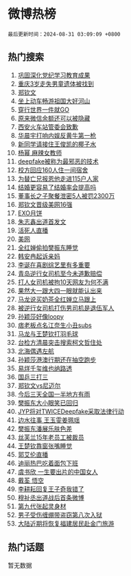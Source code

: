 # 微博热榜

`最后更新时间：2024-08-31 03:09:09 +0800`

## 热门搜索

1. [巩固深化党纪学习教育成果](https://m.weibo.cn/search?containerid=100103type%3D1%26t%3D10%26q%3D%23%E5%B7%A9%E5%9B%BA%E6%B7%B1%E5%8C%96%E5%85%9A%E7%BA%AA%E5%AD%A6%E4%B9%A0%E6%95%99%E8%82%B2%E6%88%90%E6%9E%9C%23&stream_entry_id=51&isnewpage=1&extparam=seat%3D1%26stream_entry_id%3D51%26pos%3D0%26q%3D%2523%25E5%25B7%25A9%25E5%259B%25BA%25E6%25B7%25B1%25E5%258C%2596%25E5%2585%259A%25E7%25BA%25AA%25E5%25AD%25A6%25E4%25B9%25A0%25E6%2595%2599%25E8%2582%25B2%25E6%2588%2590%25E6%259E%259C%2523%26cate%3D10103%26c_type%3D51%26dgr%3D0%26filter_type%3Drealtimehot%26display_time%3D1725044948%26pre_seqid%3D172504494828092280217)
1. [重庆3岁走失男童遗体被找到](https://m.weibo.cn/search?containerid=100103type%3D1%26t%3D10%26q%3D%23%E9%87%8D%E5%BA%863%E5%B2%81%E8%B5%B0%E5%A4%B1%E7%94%B7%E7%AB%A5%E9%81%97%E4%BD%93%E8%A2%AB%E6%89%BE%E5%88%B0%23&stream_entry_id=31&isnewpage=1&extparam=seat%3D1%26pos%3D0%26lcate%3D5001%26cate%3D5001%26q%3D%2523%25E9%2587%258D%25E5%25BA%25863%25E5%25B2%2581%25E8%25B5%25B0%25E5%25A4%25B1%25E7%2594%25B7%25E7%25AB%25A5%25E9%2581%2597%25E4%25BD%2593%25E8%25A2%25AB%25E6%2589%25BE%25E5%2588%25B0%2523%26stream_entry_id%3D31%26filter_type%3Drealtimehot%26c_type%3D31%26flag%3D2%26band_rank%3D1%26dgr%3D0%26realpos%3D1%26display_time%3D1725044948%26pre_seqid%3D172504494828092280217)
1. [郑钦文](https://m.weibo.cn/search?containerid=100103type%3D1%26t%3D10%26q%3D%E9%83%91%E9%92%A6%E6%96%87&stream_entry_id=31&isnewpage=1&extparam=seat%3D1%26pos%3D1%26lcate%3D5001%26cate%3D5001%26q%3D%25E9%2583%2591%25E9%2592%25A6%25E6%2596%2587%26stream_entry_id%3D31%26filter_type%3Drealtimehot%26c_type%3D31%26flag%3D2%26band_rank%3D2%26dgr%3D0%26realpos%3D2%26display_time%3D1725044948%26pre_seqid%3D172504494828092280217)
1. [坐上动车畅游祖国大好河山](https://m.weibo.cn/search?containerid=100103type%3D1%26t%3D10%26q%3D%23%E5%9D%90%E4%B8%8A%E5%8A%A8%E8%BD%A6%E7%95%85%E6%B8%B8%E7%A5%96%E5%9B%BD%E5%A4%A7%E5%A5%BD%E6%B2%B3%E5%B1%B1%23&stream_entry_id=31&isnewpage=1&extparam=seat%3D1%26pos%3D2%26lcate%3D5001%26cate%3D5001%26q%3D%2523%25E5%259D%2590%25E4%25B8%258A%25E5%258A%25A8%25E8%25BD%25A6%25E7%2595%2585%25E6%25B8%25B8%25E7%25A5%2596%25E5%259B%25BD%25E5%25A4%25A7%25E5%25A5%25BD%25E6%25B2%25B3%25E5%25B1%25B1%2523%26stream_entry_id%3D31%26filter_type%3Drealtimehot%26c_type%3D31%26flag%3D0%26band_rank%3D3%26dgr%3D0%26realpos%3D3%26display_time%3D1725044948%26pre_seqid%3D172504494828092280217)
1. [穿行世界一件就GO](https://m.weibo.cn/search?containerid=100103type%3D1%26t%3D10%26q%3D%23%E7%A9%BF%E8%A1%8C%E4%B8%96%E7%95%8C%E4%B8%80%E4%BB%B6%E5%B0%B1GO%23&stream_entry_id=31&isnewpage=1&extparam=seat%3D1%26pos%3D3%26lcate%3D5001%26topic_ad%3D1%26cate%3D5001%26is_ad_pos%3D1%26stream_entry_id%3D31%26adid%3D251283%26dgr%3D0%26q%3D%2523%25E7%25A9%25BF%25E8%25A1%258C%25E4%25B8%2596%25E7%2595%258C%25E4%25B8%2580%25E4%25BB%25B6%25E5%25B0%25B1GO%2523%26band_rank%3D4%26c_type%3D31%26filter_type%3Drealtimehot%26display_time%3D1725044948%26pre_seqid%3D172504494828092280217)
1. [原来微信余额还可以被隐藏](https://m.weibo.cn/search?containerid=100103type%3D1%26t%3D10%26q%3D%23%E5%8E%9F%E6%9D%A5%E5%BE%AE%E4%BF%A1%E4%BD%99%E9%A2%9D%E8%BF%98%E5%8F%AF%E4%BB%A5%E8%A2%AB%E9%9A%90%E8%97%8F%23&stream_entry_id=31&isnewpage=1&extparam=seat%3D1%26pos%3D4%26lcate%3D5001%26cate%3D5001%26q%3D%2523%25E5%258E%259F%25E6%259D%25A5%25E5%25BE%25AE%25E4%25BF%25A1%25E4%25BD%2599%25E9%25A2%259D%25E8%25BF%2598%25E5%258F%25AF%25E4%25BB%25A5%25E8%25A2%25AB%25E9%259A%2590%25E8%2597%258F%2523%26stream_entry_id%3D31%26filter_type%3Drealtimehot%26c_type%3D31%26flag%3D2%26band_rank%3D4%26dgr%3D0%26realpos%3D4%26display_time%3D1725044948%26pre_seqid%3D172504494828092280217)
1. [西安火车站管委会致歉](https://m.weibo.cn/search?containerid=100103type%3D1%26t%3D10%26q%3D%23%E8%A5%BF%E5%AE%89%E7%81%AB%E8%BD%A6%E7%AB%99%E7%AE%A1%E5%A7%94%E4%BC%9A%E8%87%B4%E6%AD%89%23&stream_entry_id=31&isnewpage=1&extparam=seat%3D1%26pos%3D5%26lcate%3D5001%26cate%3D5001%26q%3D%2523%25E8%25A5%25BF%25E5%25AE%2589%25E7%2581%25AB%25E8%25BD%25A6%25E7%25AB%2599%25E7%25AE%25A1%25E5%25A7%2594%25E4%25BC%259A%25E8%2587%25B4%25E6%25AD%2589%2523%26stream_entry_id%3D31%26filter_type%3Drealtimehot%26c_type%3D31%26flag%3D0%26band_rank%3D5%26dgr%3D0%26realpos%3D5%26display_time%3D1725044948%26pre_seqid%3D172504494828092280217)
1. [华晨宇打响内娱反黄牛第一枪](https://m.weibo.cn/search?containerid=100103type%3D1%26t%3D10%26q%3D%23%E5%8D%8E%E6%99%A8%E5%AE%87%E6%89%93%E5%93%8D%E5%86%85%E5%A8%B1%E5%8F%8D%E9%BB%84%E7%89%9B%E7%AC%AC%E4%B8%80%E6%9E%AA%23&stream_entry_id=31&isnewpage=1&extparam=seat%3D1%26pos%3D6%26lcate%3D5001%26cate%3D5001%26q%3D%2523%25E5%258D%258E%25E6%2599%25A8%25E5%25AE%2587%25E6%2589%2593%25E5%2593%258D%25E5%2586%2585%25E5%25A8%25B1%25E5%258F%258D%25E9%25BB%2584%25E7%2589%259B%25E7%25AC%25AC%25E4%25B8%2580%25E6%259E%25AA%2523%26stream_entry_id%3D31%26filter_type%3Drealtimehot%26c_type%3D31%26flag%3D16%26band_rank%3D6%26dgr%3D0%26realpos%3D6%26display_time%3D1725044948%26pre_seqid%3D172504494828092280217)
1. [新同学请接住王俊凯的椰子水](https://m.weibo.cn/search?containerid=100103type%3D1%26t%3D10%26q%3D%23%E6%96%B0%E5%90%8C%E5%AD%A6%E8%AF%B7%E6%8E%A5%E4%BD%8F%E7%8E%8B%E4%BF%8A%E5%87%AF%E7%9A%84%E6%A4%B0%E5%AD%90%E6%B0%B4%23&stream_entry_id=31&isnewpage=1&extparam=seat%3D1%26pos%3D7%26lcate%3D5001%26topic_ad%3D1%26cate%3D5001%26is_ad_pos%3D1%26stream_entry_id%3D31%26adid%3D252851%26dgr%3D0%26q%3D%2523%25E6%2596%25B0%25E5%2590%258C%25E5%25AD%25A6%25E8%25AF%25B7%25E6%258E%25A5%25E4%25BD%258F%25E7%258E%258B%25E4%25BF%258A%25E5%2587%25AF%25E7%259A%2584%25E6%25A4%25B0%25E5%25AD%2590%25E6%25B0%25B4%2523%26band_rank%3D7%26c_type%3D31%26filter_type%3Drealtimehot%26display_time%3D1725044948%26pre_seqid%3D172504494828092280217)
1. [杨幂 麻辣女教师](https://m.weibo.cn/search?containerid=100103type%3D1%26t%3D10%26q%3D%E6%9D%A8%E5%B9%82+%E9%BA%BB%E8%BE%A3%E5%A5%B3%E6%95%99%E5%B8%88&stream_entry_id=31&isnewpage=1&extparam=seat%3D1%26pos%3D8%26lcate%3D5001%26cate%3D5001%26q%3D%25E6%259D%25A8%25E5%25B9%2582%2520%25E9%25BA%25BB%25E8%25BE%25A3%25E5%25A5%25B3%25E6%2595%2599%25E5%25B8%2588%26stream_entry_id%3D31%26filter_type%3Drealtimehot%26c_type%3D31%26flag%3D2%26band_rank%3D7%26dgr%3D0%26realpos%3D7%26display_time%3D1725044948%26pre_seqid%3D172504494828092280217)
1. [deepfake被称为最邪恶的技术](https://m.weibo.cn/search?containerid=100103type%3D1%26t%3D10%26q%3D%23deepfake%E8%A2%AB%E7%A7%B0%E4%B8%BA%E6%9C%80%E9%82%AA%E6%81%B6%E7%9A%84%E6%8A%80%E6%9C%AF%23&stream_entry_id=31&isnewpage=1&extparam=seat%3D1%26pos%3D9%26lcate%3D5001%26cate%3D5001%26q%3D%2523deepfake%25E8%25A2%25AB%25E7%25A7%25B0%25E4%25B8%25BA%25E6%259C%2580%25E9%2582%25AA%25E6%2581%25B6%25E7%259A%2584%25E6%258A%2580%25E6%259C%25AF%2523%26stream_entry_id%3D31%26filter_type%3Drealtimehot%26c_type%3D31%26flag%3D0%26band_rank%3D8%26dgr%3D0%26realpos%3D8%26display_time%3D1725044948%26pre_seqid%3D172504494828092280217)
1. [校方回应160人住一间宿舍](https://m.weibo.cn/search?containerid=100103type%3D1%26t%3D10%26q%3D%23%E6%A0%A1%E6%96%B9%E5%9B%9E%E5%BA%94160%E4%BA%BA%E4%BD%8F%E4%B8%80%E9%97%B4%E5%AE%BF%E8%88%8D%23&stream_entry_id=31&isnewpage=1&extparam=seat%3D1%26pos%3D10%26lcate%3D5001%26cate%3D5001%26q%3D%2523%25E6%25A0%25A1%25E6%2596%25B9%25E5%259B%259E%25E5%25BA%2594160%25E4%25BA%25BA%25E4%25BD%258F%25E4%25B8%2580%25E9%2597%25B4%25E5%25AE%25BF%25E8%2588%258D%2523%26stream_entry_id%3D31%26filter_type%3Drealtimehot%26c_type%3D31%26flag%3D0%26band_rank%3D9%26dgr%3D0%26realpos%3D9%26display_time%3D1725044948%26pre_seqid%3D172504494828092280217)
1. [为替亡兄报恩他走进115户人家](https://m.weibo.cn/search?containerid=100103type%3D1%26t%3D10%26q%3D%23%E4%B8%BA%E6%9B%BF%E4%BA%A1%E5%85%84%E6%8A%A5%E6%81%A9%E4%BB%96%E8%B5%B0%E8%BF%9B115%E6%88%B7%E4%BA%BA%E5%AE%B6%23&stream_entry_id=31&isnewpage=1&extparam=seat%3D1%26pos%3D11%26lcate%3D5001%26cate%3D5001%26q%3D%2523%25E4%25B8%25BA%25E6%259B%25BF%25E4%25BA%25A1%25E5%2585%2584%25E6%258A%25A5%25E6%2581%25A9%25E4%25BB%2596%25E8%25B5%25B0%25E8%25BF%259B115%25E6%2588%25B7%25E4%25BA%25BA%25E5%25AE%25B6%2523%26stream_entry_id%3D31%26filter_type%3Drealtimehot%26c_type%3D31%26flag%3D32768%26band_rank%3D10%26dgr%3D0%26realpos%3D10%26display_time%3D1725044948%26pre_seqid%3D172504494828092280217)
1. [结婚更容易了结婚率会提高吗](https://m.weibo.cn/search?containerid=100103type%3D1%26t%3D10%26q%3D%23%E7%BB%93%E5%A9%9A%E6%9B%B4%E5%AE%B9%E6%98%93%E4%BA%86%E7%BB%93%E5%A9%9A%E7%8E%87%E4%BC%9A%E6%8F%90%E9%AB%98%E5%90%97%23&stream_entry_id=31&isnewpage=1&extparam=seat%3D1%26pos%3D12%26lcate%3D5001%26cate%3D5001%26q%3D%2523%25E7%25BB%2593%25E5%25A9%259A%25E6%259B%25B4%25E5%25AE%25B9%25E6%2598%2593%25E4%25BA%2586%25E7%25BB%2593%25E5%25A9%259A%25E7%258E%2587%25E4%25BC%259A%25E6%258F%2590%25E9%25AB%2598%25E5%2590%2597%2523%26stream_entry_id%3D31%26filter_type%3Drealtimehot%26c_type%3D31%26flag%3D0%26band_rank%3D11%26dgr%3D0%26realpos%3D11%26display_time%3D1725044948%26pre_seqid%3D172504494828092280217)
1. [董事长之子聚餐泄密5人被罚2300万](https://m.weibo.cn/search?containerid=100103type%3D1%26t%3D10%26q%3D%23%E8%91%A3%E4%BA%8B%E9%95%BF%E4%B9%8B%E5%AD%90%E8%81%9A%E9%A4%90%E6%B3%84%E5%AF%865%E4%BA%BA%E8%A2%AB%E7%BD%9A2300%E4%B8%87%23&stream_entry_id=31&isnewpage=1&extparam=seat%3D1%26pos%3D13%26lcate%3D5001%26cate%3D5001%26q%3D%2523%25E8%2591%25A3%25E4%25BA%258B%25E9%2595%25BF%25E4%25B9%258B%25E5%25AD%2590%25E8%2581%259A%25E9%25A4%2590%25E6%25B3%2584%25E5%25AF%25865%25E4%25BA%25BA%25E8%25A2%25AB%25E7%25BD%259A2300%25E4%25B8%2587%2523%26stream_entry_id%3D31%26filter_type%3Drealtimehot%26c_type%3D31%26flag%3D0%26band_rank%3D12%26dgr%3D0%26realpos%3D12%26display_time%3D1725044948%26pre_seqid%3D172504494828092280217)
1. [郑钦文晋级美网16强](https://m.weibo.cn/search?containerid=100103type%3D1%26t%3D10%26q%3D%23%E9%83%91%E9%92%A6%E6%96%87%E6%99%8B%E7%BA%A7%E7%BE%8E%E7%BD%9116%E5%BC%BA%23&stream_entry_id=31&isnewpage=1&extparam=seat%3D1%26pos%3D14%26lcate%3D5001%26cate%3D5001%26q%3D%2523%25E9%2583%2591%25E9%2592%25A6%25E6%2596%2587%25E6%2599%258B%25E7%25BA%25A7%25E7%25BE%258E%25E7%25BD%259116%25E5%25BC%25BA%2523%26stream_entry_id%3D31%26filter_type%3Drealtimehot%26c_type%3D31%26flag%3D0%26band_rank%3D13%26dgr%3D0%26realpos%3D13%26display_time%3D1725044948%26pre_seqid%3D172504494828092280217)
1. [EXO月饼](https://m.weibo.cn/search?containerid=100103type%3D1%26t%3D10%26q%3DEXO%E6%9C%88%E9%A5%BC&stream_entry_id=31&isnewpage=1&extparam=seat%3D1%26pos%3D15%26lcate%3D5001%26cate%3D5001%26q%3DEXO%25E6%259C%2588%25E9%25A5%25BC%26stream_entry_id%3D31%26filter_type%3Drealtimehot%26c_type%3D31%26flag%3D0%26band_rank%3D14%26dgr%3D0%26realpos%3D14%26display_time%3D1725044948%26pre_seqid%3D172504494828092280217)
1. [朱志鑫出道首发文](https://m.weibo.cn/search?containerid=100103type%3D1%26t%3D10%26q%3D%23%E6%9C%B1%E5%BF%97%E9%91%AB%E5%87%BA%E9%81%93%E9%A6%96%E5%8F%91%E6%96%87%23&stream_entry_id=31&isnewpage=1&extparam=seat%3D1%26pos%3D16%26lcate%3D5001%26cate%3D5001%26q%3D%2523%25E6%259C%25B1%25E5%25BF%2597%25E9%2591%25AB%25E5%2587%25BA%25E9%2581%2593%25E9%25A6%2596%25E5%258F%2591%25E6%2596%2587%2523%26stream_entry_id%3D31%26filter_type%3Drealtimehot%26c_type%3D31%26flag%3D0%26band_rank%3D15%26dgr%3D0%26realpos%3D15%26display_time%3D1725044948%26pre_seqid%3D172504494828092280217)
1. [活死人直播](https://m.weibo.cn/search?containerid=100103type%3D1%26t%3D10%26q%3D%E6%B4%BB%E6%AD%BB%E4%BA%BA%E7%9B%B4%E6%92%AD&stream_entry_id=31&isnewpage=1&extparam=seat%3D1%26pos%3D17%26lcate%3D5001%26cate%3D5001%26q%3D%25E6%25B4%25BB%25E6%25AD%25BB%25E4%25BA%25BA%25E7%259B%25B4%25E6%2592%25AD%26stream_entry_id%3D31%26filter_type%3Drealtimehot%26c_type%3D31%26flag%3D2%26band_rank%3D16%26dgr%3D0%26realpos%3D16%26display_time%3D1725044948%26pre_seqid%3D172504494828092280217)
1. [美网](https://m.weibo.cn/search?containerid=100103type%3D1%26t%3D10%26q%3D%E7%BE%8E%E7%BD%91&stream_entry_id=31&isnewpage=1&extparam=seat%3D1%26pos%3D18%26lcate%3D5001%26cate%3D5001%26q%3D%25E7%25BE%258E%25E7%25BD%2591%26stream_entry_id%3D31%26filter_type%3Drealtimehot%26c_type%3D31%26flag%3D0%26band_rank%3D17%26dgr%3D0%26realpos%3D17%26display_time%3D1725044948%26pre_seqid%3D172504494828092280217)
1. [全红婵偷拍樊振东睡觉](https://m.weibo.cn/search?containerid=100103type%3D1%26t%3D10%26q%3D%23%E5%85%A8%E7%BA%A2%E5%A9%B5%E5%81%B7%E6%8B%8D%E6%A8%8A%E6%8C%AF%E4%B8%9C%E7%9D%A1%E8%A7%89%23&stream_entry_id=31&isnewpage=1&extparam=seat%3D1%26pos%3D19%26lcate%3D5001%26cate%3D5001%26q%3D%2523%25E5%2585%25A8%25E7%25BA%25A2%25E5%25A9%25B5%25E5%2581%25B7%25E6%258B%258D%25E6%25A8%258A%25E6%258C%25AF%25E4%25B8%259C%25E7%259D%25A1%25E8%25A7%2589%2523%26stream_entry_id%3D31%26filter_type%3Drealtimehot%26c_type%3D31%26flag%3D0%26band_rank%3D18%26dgr%3D0%26realpos%3D18%26display_time%3D1725044948%26pre_seqid%3D172504494828092280217)
1. [韩安冉起诉亲妈](https://m.weibo.cn/search?containerid=100103type%3D1%26t%3D10%26q%3D%23%E9%9F%A9%E5%AE%89%E5%86%89%E8%B5%B7%E8%AF%89%E4%BA%B2%E5%A6%88%23&stream_entry_id=31&isnewpage=1&extparam=seat%3D1%26pos%3D20%26lcate%3D5001%26cate%3D5001%26q%3D%2523%25E9%259F%25A9%25E5%25AE%2589%25E5%2586%2589%25E8%25B5%25B7%25E8%25AF%2589%25E4%25BA%25B2%25E5%25A6%2588%2523%26stream_entry_id%3D31%26filter_type%3Drealtimehot%26c_type%3D31%26flag%3D0%26band_rank%3D19%26dgr%3D0%26realpos%3D19%26display_time%3D1725044948%26pre_seqid%3D172504494828092280217)
1. [李诞在喜剧综艺里有多重要](https://m.weibo.cn/search?containerid=100103type%3D1%26t%3D10%26q%3D%23%E6%9D%8E%E8%AF%9E%E5%9C%A8%E5%96%9C%E5%89%A7%E7%BB%BC%E8%89%BA%E9%87%8C%E6%9C%89%E5%A4%9A%E9%87%8D%E8%A6%81%23&stream_entry_id=31&isnewpage=1&extparam=seat%3D1%26pos%3D21%26lcate%3D5001%26cate%3D5001%26q%3D%2523%25E6%259D%258E%25E8%25AF%259E%25E5%259C%25A8%25E5%2596%259C%25E5%2589%25A7%25E7%25BB%25BC%25E8%2589%25BA%25E9%2587%258C%25E6%259C%2589%25E5%25A4%259A%25E9%2587%258D%25E8%25A6%2581%2523%26stream_entry_id%3D31%26filter_type%3Drealtimehot%26c_type%3D31%26flag%3D0%26band_rank%3D20%26dgr%3D0%26realpos%3D20%26display_time%3D1725044948%26pre_seqid%3D172504494828092280217)
1. [青岛逆行女司机至今未道歉赔偿](https://m.weibo.cn/search?containerid=100103type%3D1%26t%3D10%26q%3D%23%E9%9D%92%E5%B2%9B%E9%80%86%E8%A1%8C%E5%A5%B3%E5%8F%B8%E6%9C%BA%E8%87%B3%E4%BB%8A%E6%9C%AA%E9%81%93%E6%AD%89%E8%B5%94%E5%81%BF%23&stream_entry_id=31&isnewpage=1&extparam=seat%3D1%26pos%3D22%26lcate%3D5001%26cate%3D5001%26q%3D%2523%25E9%259D%2592%25E5%25B2%259B%25E9%2580%2586%25E8%25A1%258C%25E5%25A5%25B3%25E5%258F%25B8%25E6%259C%25BA%25E8%2587%25B3%25E4%25BB%258A%25E6%259C%25AA%25E9%2581%2593%25E6%25AD%2589%25E8%25B5%2594%25E5%2581%25BF%2523%26stream_entry_id%3D31%26filter_type%3Drealtimehot%26c_type%3D31%26flag%3D0%26band_rank%3D21%26dgr%3D0%26realpos%3D21%26display_time%3D1725044948%26pre_seqid%3D172504494828092280217)
1. [打人女司机被拘10天网友为何不满](https://m.weibo.cn/search?containerid=100103type%3D1%26t%3D10%26q%3D%23%E6%89%93%E4%BA%BA%E5%A5%B3%E5%8F%B8%E6%9C%BA%E8%A2%AB%E6%8B%9810%E5%A4%A9%E7%BD%91%E5%8F%8B%E4%B8%BA%E4%BD%95%E4%B8%8D%E6%BB%A1%23&stream_entry_id=31&isnewpage=1&extparam=seat%3D1%26pos%3D23%26lcate%3D5001%26cate%3D5001%26q%3D%2523%25E6%2589%2593%25E4%25BA%25BA%25E5%25A5%25B3%25E5%258F%25B8%25E6%259C%25BA%25E8%25A2%25AB%25E6%258B%259810%25E5%25A4%25A9%25E7%25BD%2591%25E5%258F%258B%25E4%25B8%25BA%25E4%25BD%2595%25E4%25B8%258D%25E6%25BB%25A1%2523%26stream_entry_id%3D31%26filter_type%3Drealtimehot%26c_type%3D31%26flag%3D0%26band_rank%3D22%26dgr%3D0%26realpos%3D22%26display_time%3D1725044948%26pre_seqid%3D172504494828092280217)
1. [果然大一跟大四一眼就能认出来](https://m.weibo.cn/search?containerid=100103type%3D1%26t%3D10%26q%3D%23%E6%9E%9C%E7%84%B6%E5%A4%A7%E4%B8%80%E8%B7%9F%E5%A4%A7%E5%9B%9B%E4%B8%80%E7%9C%BC%E5%B0%B1%E8%83%BD%E8%AE%A4%E5%87%BA%E6%9D%A5%23&stream_entry_id=31&isnewpage=1&extparam=seat%3D1%26pos%3D24%26lcate%3D5001%26cate%3D5001%26q%3D%2523%25E6%259E%259C%25E7%2584%25B6%25E5%25A4%25A7%25E4%25B8%2580%25E8%25B7%259F%25E5%25A4%25A7%25E5%259B%259B%25E4%25B8%2580%25E7%259C%25BC%25E5%25B0%25B1%25E8%2583%25BD%25E8%25AE%25A4%25E5%2587%25BA%25E6%259D%25A5%2523%26stream_entry_id%3D31%26filter_type%3Drealtimehot%26c_type%3D31%26flag%3D0%26band_rank%3D23%26dgr%3D0%26realpos%3D23%26display_time%3D1725044948%26pre_seqid%3D172504494828092280217)
1. [马龙说买奶茶全红婵立马跟上](https://m.weibo.cn/search?containerid=100103type%3D1%26t%3D10%26q%3D%23%E9%A9%AC%E9%BE%99%E8%AF%B4%E4%B9%B0%E5%A5%B6%E8%8C%B6%E5%85%A8%E7%BA%A2%E5%A9%B5%E7%AB%8B%E9%A9%AC%E8%B7%9F%E4%B8%8A%23&stream_entry_id=31&isnewpage=1&extparam=seat%3D1%26pos%3D25%26lcate%3D5001%26cate%3D5001%26q%3D%2523%25E9%25A9%25AC%25E9%25BE%2599%25E8%25AF%25B4%25E4%25B9%25B0%25E5%25A5%25B6%25E8%258C%25B6%25E5%2585%25A8%25E7%25BA%25A2%25E5%25A9%25B5%25E7%25AB%258B%25E9%25A9%25AC%25E8%25B7%259F%25E4%25B8%258A%2523%26stream_entry_id%3D31%26filter_type%3Drealtimehot%26c_type%3D31%26flag%3D0%26band_rank%3D24%26dgr%3D0%26realpos%3D24%26display_time%3D1725044948%26pre_seqid%3D172504494828092280217)
1. [被逆行女司机打伤男司机是退伍军人](https://m.weibo.cn/search?containerid=100103type%3D1%26t%3D10%26q%3D%23%E8%A2%AB%E9%80%86%E8%A1%8C%E5%A5%B3%E5%8F%B8%E6%9C%BA%E6%89%93%E4%BC%A4%E7%94%B7%E5%8F%B8%E6%9C%BA%E6%98%AF%E9%80%80%E4%BC%8D%E5%86%9B%E4%BA%BA%23&stream_entry_id=31&isnewpage=1&extparam=seat%3D1%26pos%3D26%26lcate%3D5001%26cate%3D5001%26q%3D%2523%25E8%25A2%25AB%25E9%2580%2586%25E8%25A1%258C%25E5%25A5%25B3%25E5%258F%25B8%25E6%259C%25BA%25E6%2589%2593%25E4%25BC%25A4%25E7%2594%25B7%25E5%258F%25B8%25E6%259C%25BA%25E6%2598%25AF%25E9%2580%2580%25E4%25BC%258D%25E5%2586%259B%25E4%25BA%25BA%2523%26stream_entry_id%3D31%26filter_type%3Drealtimehot%26c_type%3D31%26flag%3D0%26band_rank%3D25%26dgr%3D0%26realpos%3D25%26display_time%3D1725044948%26pre_seqid%3D172504494828092280217)
1. [孙颖莎好像loopy](https://m.weibo.cn/search?containerid=100103type%3D1%26t%3D10%26q%3D%E5%AD%99%E9%A2%96%E8%8E%8E%E5%A5%BD%E5%83%8Floopy&stream_entry_id=31&isnewpage=1&extparam=seat%3D1%26pos%3D27%26lcate%3D5001%26cate%3D5001%26q%3D%25E5%25AD%2599%25E9%25A2%2596%25E8%258E%258E%25E5%25A5%25BD%25E5%2583%258Floopy%26stream_entry_id%3D31%26filter_type%3Drealtimehot%26c_type%3D31%26flag%3D0%26band_rank%3D26%26dgr%3D0%26realpos%3D26%26display_time%3D1725044948%26pre_seqid%3D172504494828092280217)
1. [痞老板点名江奈生小丑subs](https://m.weibo.cn/search?containerid=100103type%3D1%26t%3D10%26q%3D%E7%97%9E%E8%80%81%E6%9D%BF%E7%82%B9%E5%90%8D%E6%B1%9F%E5%A5%88%E7%94%9F%E5%B0%8F%E4%B8%91subs&stream_entry_id=31&isnewpage=1&extparam=seat%3D1%26pos%3D28%26lcate%3D5001%26cate%3D5001%26q%3D%25E7%2597%259E%25E8%2580%2581%25E6%259D%25BF%25E7%2582%25B9%25E5%2590%258D%25E6%25B1%259F%25E5%25A5%2588%25E7%2594%259F%25E5%25B0%258F%25E4%25B8%2591subs%26stream_entry_id%3D31%26filter_type%3Drealtimehot%26c_type%3D31%26flag%3D0%26band_rank%3D27%26dgr%3D0%26realpos%3D27%26display_time%3D1725044948%26pre_seqid%3D172504494828092280217)
1. [马龙与王楚钦打羽毛球](https://m.weibo.cn/search?containerid=100103type%3D1%26t%3D10%26q%3D%23%E9%A9%AC%E9%BE%99%E4%B8%8E%E7%8E%8B%E6%A5%9A%E9%92%A6%E6%89%93%E7%BE%BD%E6%AF%9B%E7%90%83%23&stream_entry_id=31&isnewpage=1&extparam=seat%3D1%26pos%3D29%26lcate%3D5001%26cate%3D5001%26q%3D%2523%25E9%25A9%25AC%25E9%25BE%2599%25E4%25B8%258E%25E7%258E%258B%25E6%25A5%259A%25E9%2592%25A6%25E6%2589%2593%25E7%25BE%25BD%25E6%25AF%259B%25E7%2590%2583%2523%26stream_entry_id%3D31%26filter_type%3Drealtimehot%26c_type%3D31%26flag%3D0%26band_rank%3D28%26dgr%3D0%26realpos%3D28%26display_time%3D1725044948%26pre_seqid%3D172504494828092280217)
1. [台检方清晨突击搜索柯文哲住处](https://m.weibo.cn/search?containerid=100103type%3D1%26t%3D10%26q%3D%23%E5%8F%B0%E6%A3%80%E6%96%B9%E6%B8%85%E6%99%A8%E7%AA%81%E5%87%BB%E6%90%9C%E7%B4%A2%E6%9F%AF%E6%96%87%E5%93%B2%E4%BD%8F%E5%A4%84%23&stream_entry_id=31&isnewpage=1&extparam=seat%3D1%26pos%3D30%26lcate%3D5001%26cate%3D5001%26q%3D%2523%25E5%258F%25B0%25E6%25A3%2580%25E6%2596%25B9%25E6%25B8%2585%25E6%2599%25A8%25E7%25AA%2581%25E5%2587%25BB%25E6%2590%259C%25E7%25B4%25A2%25E6%259F%25AF%25E6%2596%2587%25E5%2593%25B2%25E4%25BD%258F%25E5%25A4%2584%2523%26stream_entry_id%3D31%26filter_type%3Drealtimehot%26c_type%3D31%26flag%3D0%26band_rank%3D29%26dgr%3D0%26realpos%3D29%26display_time%3D1725044948%26pre_seqid%3D172504494828092280217)
1. [北海偶遇左航](https://m.weibo.cn/search?containerid=100103type%3D1%26t%3D10%26q%3D%E5%8C%97%E6%B5%B7%E5%81%B6%E9%81%87%E5%B7%A6%E8%88%AA&stream_entry_id=31&isnewpage=1&extparam=seat%3D1%26pos%3D31%26lcate%3D5001%26cate%3D5001%26q%3D%25E5%258C%2597%25E6%25B5%25B7%25E5%2581%25B6%25E9%2581%2587%25E5%25B7%25A6%25E8%2588%25AA%26stream_entry_id%3D31%26filter_type%3Drealtimehot%26c_type%3D31%26flag%3D0%26band_rank%3D30%26dgr%3D0%26realpos%3D30%26display_time%3D1725044948%26pre_seqid%3D172504494828092280217)
1. [孙颖莎港澳行期还在抽空跑步](https://m.weibo.cn/search?containerid=100103type%3D1%26t%3D10%26q%3D%E5%AD%99%E9%A2%96%E8%8E%8E%E6%B8%AF%E6%BE%B3%E8%A1%8C%E6%9C%9F%E8%BF%98%E5%9C%A8%E6%8A%BD%E7%A9%BA%E8%B7%91%E6%AD%A5&stream_entry_id=31&isnewpage=1&extparam=seat%3D1%26pos%3D32%26lcate%3D5001%26cate%3D5001%26q%3D%25E5%25AD%2599%25E9%25A2%2596%25E8%258E%258E%25E6%25B8%25AF%25E6%25BE%25B3%25E8%25A1%258C%25E6%259C%259F%25E8%25BF%2598%25E5%259C%25A8%25E6%258A%25BD%25E7%25A9%25BA%25E8%25B7%2591%25E6%25AD%25A5%26stream_entry_id%3D31%26filter_type%3Drealtimehot%26c_type%3D31%26flag%3D0%26band_rank%3D31%26dgr%3D0%26realpos%3D31%26display_time%3D1725044948%26pre_seqid%3D172504494828092280217)
1. [易烊千玺维也纳路透](https://m.weibo.cn/search?containerid=100103type%3D1%26t%3D10%26q%3D%23%E6%98%93%E7%83%8A%E5%8D%83%E7%8E%BA%E7%BB%B4%E4%B9%9F%E7%BA%B3%E8%B7%AF%E9%80%8F%23&stream_entry_id=31&isnewpage=1&extparam=seat%3D1%26pos%3D33%26lcate%3D5001%26cate%3D5001%26q%3D%2523%25E6%2598%2593%25E7%2583%258A%25E5%258D%2583%25E7%258E%25BA%25E7%25BB%25B4%25E4%25B9%259F%25E7%25BA%25B3%25E8%25B7%25AF%25E9%2580%258F%2523%26stream_entry_id%3D31%26filter_type%3Drealtimehot%26c_type%3D31%26flag%3D0%26band_rank%3D32%26dgr%3D0%26realpos%3D32%26display_time%3D1725044948%26pre_seqid%3D172504494828092280217)
1. [国乒三打三](https://m.weibo.cn/search?containerid=100103type%3D1%26t%3D10%26q%3D%E5%9B%BD%E4%B9%92%E4%B8%89%E6%89%93%E4%B8%89&stream_entry_id=31&isnewpage=1&extparam=seat%3D1%26pos%3D34%26lcate%3D5001%26cate%3D5001%26q%3D%25E5%259B%25BD%25E4%25B9%2592%25E4%25B8%2589%25E6%2589%2593%25E4%25B8%2589%26stream_entry_id%3D31%26filter_type%3Drealtimehot%26c_type%3D31%26flag%3D0%26band_rank%3D33%26dgr%3D0%26realpos%3D33%26display_time%3D1725044948%26pre_seqid%3D172504494828092280217)
1. [郑钦文vs尼迈尔](https://m.weibo.cn/search?containerid=100103type%3D1%26t%3D10%26q%3D%23%E9%83%91%E9%92%A6%E6%96%87vs%E5%B0%BC%E8%BF%88%E5%B0%94%23&stream_entry_id=31&isnewpage=1&extparam=seat%3D1%26pos%3D35%26lcate%3D5001%26cate%3D5001%26q%3D%2523%25E9%2583%2591%25E9%2592%25A6%25E6%2596%2587vs%25E5%25B0%25BC%25E8%25BF%2588%25E5%25B0%2594%2523%26stream_entry_id%3D31%26filter_type%3Drealtimehot%26c_type%3D31%26flag%3D0%26band_rank%3D34%26dgr%3D0%26realpos%3D34%26display_time%3D1725044948%26pre_seqid%3D172504494828092280217)
1. [今后三天全国一半地方有雨](https://m.weibo.cn/search?containerid=100103type%3D1%26t%3D10%26q%3D%23%E4%BB%8A%E5%90%8E%E4%B8%89%E5%A4%A9%E5%85%A8%E5%9B%BD%E4%B8%80%E5%8D%8A%E5%9C%B0%E6%96%B9%E6%9C%89%E9%9B%A8%23&stream_entry_id=31&isnewpage=1&extparam=seat%3D1%26pos%3D36%26lcate%3D5001%26cate%3D5001%26q%3D%2523%25E4%25BB%258A%25E5%2590%258E%25E4%25B8%2589%25E5%25A4%25A9%25E5%2585%25A8%25E5%259B%25BD%25E4%25B8%2580%25E5%258D%258A%25E5%259C%25B0%25E6%2596%25B9%25E6%259C%2589%25E9%259B%25A8%2523%26stream_entry_id%3D31%26filter_type%3Drealtimehot%26c_type%3D31%26flag%3D1%26band_rank%3D35%26dgr%3D0%26realpos%3D35%26display_time%3D1725044948%26pre_seqid%3D172504494828092280217)
1. [樊振东大小眼笑已回归](https://m.weibo.cn/search?containerid=100103type%3D1%26t%3D10%26q%3D%E6%A8%8A%E6%8C%AF%E4%B8%9C%E5%A4%A7%E5%B0%8F%E7%9C%BC%E7%AC%91%E5%B7%B2%E5%9B%9E%E5%BD%92&stream_entry_id=31&isnewpage=1&extparam=seat%3D1%26pos%3D37%26lcate%3D5001%26cate%3D5001%26q%3D%25E6%25A8%258A%25E6%258C%25AF%25E4%25B8%259C%25E5%25A4%25A7%25E5%25B0%258F%25E7%259C%25BC%25E7%25AC%2591%25E5%25B7%25B2%25E5%259B%259E%25E5%25BD%2592%26stream_entry_id%3D31%26filter_type%3Drealtimehot%26c_type%3D31%26flag%3D0%26band_rank%3D36%26dgr%3D0%26realpos%3D36%26display_time%3D1725044948%26pre_seqid%3D172504494828092280217)
1. [JYP将对TWICEDeepfake采取法律行动](https://m.weibo.cn/search?containerid=100103type%3D1%26t%3D10%26q%3D%23JYP%E5%B0%86%E5%AF%B9TWICEDeepfake%E9%87%87%E5%8F%96%E6%B3%95%E5%BE%8B%E8%A1%8C%E5%8A%A8%23&stream_entry_id=31&isnewpage=1&extparam=seat%3D1%26pos%3D38%26lcate%3D5001%26cate%3D5001%26q%3D%2523JYP%25E5%25B0%2586%25E5%25AF%25B9TWICEDeepfake%25E9%2587%2587%25E5%258F%2596%25E6%25B3%2595%25E5%25BE%258B%25E8%25A1%258C%25E5%258A%25A8%2523%26stream_entry_id%3D31%26filter_type%3Drealtimehot%26c_type%3D31%26flag%3D0%26band_rank%3D37%26dgr%3D0%26realpos%3D37%26display_time%3D1725044948%26pre_seqid%3D172504494828092280217)
1. [边水往事 王玉雯姜珮瑶](https://m.weibo.cn/search?containerid=100103type%3D1%26t%3D10%26q%3D%E8%BE%B9%E6%B0%B4%E5%BE%80%E4%BA%8B+%E7%8E%8B%E7%8E%89%E9%9B%AF%E5%A7%9C%E7%8F%AE%E7%91%B6&stream_entry_id=31&isnewpage=1&extparam=seat%3D1%26pos%3D39%26lcate%3D5001%26cate%3D5001%26q%3D%25E8%25BE%25B9%25E6%25B0%25B4%25E5%25BE%2580%25E4%25BA%258B%2520%25E7%258E%258B%25E7%258E%2589%25E9%259B%25AF%25E5%25A7%259C%25E7%258F%25AE%25E7%2591%25B6%26stream_entry_id%3D31%26filter_type%3Drealtimehot%26c_type%3D31%26flag%3D0%26band_rank%3D38%26dgr%3D0%26realpos%3D38%26display_time%3D1725044948%26pre_seqid%3D172504494828092280217)
1. [樊振东潘展乐肤色差](https://m.weibo.cn/search?containerid=100103type%3D1%26t%3D10%26q%3D%23%E6%A8%8A%E6%8C%AF%E4%B8%9C%E6%BD%98%E5%B1%95%E4%B9%90%E8%82%A4%E8%89%B2%E5%B7%AE%23&stream_entry_id=31&isnewpage=1&extparam=seat%3D1%26pos%3D40%26lcate%3D5001%26cate%3D5001%26q%3D%2523%25E6%25A8%258A%25E6%258C%25AF%25E4%25B8%259C%25E6%25BD%2598%25E5%25B1%2595%25E4%25B9%2590%25E8%2582%25A4%25E8%2589%25B2%25E5%25B7%25AE%2523%26stream_entry_id%3D31%26filter_type%3Drealtimehot%26c_type%3D31%26flag%3D0%26band_rank%3D39%26dgr%3D0%26realpos%3D39%26display_time%3D1725044948%26pre_seqid%3D172504494828092280217)
1. [丝芙兰15年老员工被裁员](https://m.weibo.cn/search?containerid=100103type%3D1%26t%3D10%26q%3D%23%E4%B8%9D%E8%8A%99%E5%85%B015%E5%B9%B4%E8%80%81%E5%91%98%E5%B7%A5%E8%A2%AB%E8%A3%81%E5%91%98%23&stream_entry_id=31&isnewpage=1&extparam=seat%3D1%26pos%3D41%26lcate%3D5001%26cate%3D5001%26q%3D%2523%25E4%25B8%259D%25E8%258A%2599%25E5%2585%25B015%25E5%25B9%25B4%25E8%2580%2581%25E5%2591%2598%25E5%25B7%25A5%25E8%25A2%25AB%25E8%25A3%2581%25E5%2591%2598%2523%26stream_entry_id%3D31%26filter_type%3Drealtimehot%26c_type%3D31%26flag%3D0%26band_rank%3D40%26dgr%3D0%26realpos%3D40%26display_time%3D1725044948%26pre_seqid%3D172504494828092280217)
1. [王楚钦靠窗张嘴睡觉](https://m.weibo.cn/search?containerid=100103type%3D1%26t%3D10%26q%3D%23%E7%8E%8B%E6%A5%9A%E9%92%A6%E9%9D%A0%E7%AA%97%E5%BC%A0%E5%98%B4%E7%9D%A1%E8%A7%89%23&stream_entry_id=31&isnewpage=1&extparam=seat%3D1%26pos%3D42%26lcate%3D5001%26cate%3D5001%26q%3D%2523%25E7%258E%258B%25E6%25A5%259A%25E9%2592%25A6%25E9%259D%25A0%25E7%25AA%2597%25E5%25BC%25A0%25E5%2598%25B4%25E7%259D%25A1%25E8%25A7%2589%2523%26stream_entry_id%3D31%26filter_type%3Drealtimehot%26c_type%3D31%26flag%3D0%26band_rank%3D41%26dgr%3D0%26realpos%3D41%26display_time%3D1725044948%26pre_seqid%3D172504494828092280217)
1. [郭艾伦直播](https://m.weibo.cn/search?containerid=100103type%3D1%26t%3D10%26q%3D%E9%83%AD%E8%89%BE%E4%BC%A6%E7%9B%B4%E6%92%AD&stream_entry_id=31&isnewpage=1&extparam=seat%3D1%26pos%3D43%26lcate%3D5001%26cate%3D5001%26q%3D%25E9%2583%25AD%25E8%2589%25BE%25E4%25BC%25A6%25E7%259B%25B4%25E6%2592%25AD%26stream_entry_id%3D31%26filter_type%3Drealtimehot%26c_type%3D31%26flag%3D0%26band_rank%3D42%26dgr%3D0%26realpos%3D42%26display_time%3D1725044948%26pre_seqid%3D172504494828092280217)
1. [迪丽热巴吃着面包下班](https://m.weibo.cn/search?containerid=100103type%3D1%26t%3D10%26q%3D%23%E8%BF%AA%E4%B8%BD%E7%83%AD%E5%B7%B4%E5%90%83%E7%9D%80%E9%9D%A2%E5%8C%85%E4%B8%8B%E7%8F%AD%23&stream_entry_id=31&isnewpage=1&extparam=seat%3D1%26pos%3D44%26lcate%3D5001%26cate%3D5001%26q%3D%2523%25E8%25BF%25AA%25E4%25B8%25BD%25E7%2583%25AD%25E5%25B7%25B4%25E5%2590%2583%25E7%259D%2580%25E9%259D%25A2%25E5%258C%2585%25E4%25B8%258B%25E7%258F%25AD%2523%26stream_entry_id%3D31%26filter_type%3Drealtimehot%26c_type%3D31%26flag%3D0%26band_rank%3D43%26dgr%3D0%26realpos%3D43%26display_time%3D1725044948%26pre_seqid%3D172504494828092280217)
1. [虞书欣 一生要出片的中国女人](https://m.weibo.cn/search?containerid=100103type%3D1%26t%3D10%26q%3D%E8%99%9E%E4%B9%A6%E6%AC%A3+%E4%B8%80%E7%94%9F%E8%A6%81%E5%87%BA%E7%89%87%E7%9A%84%E4%B8%AD%E5%9B%BD%E5%A5%B3%E4%BA%BA&stream_entry_id=31&isnewpage=1&extparam=seat%3D1%26pos%3D45%26lcate%3D5001%26cate%3D5001%26q%3D%25E8%2599%259E%25E4%25B9%25A6%25E6%25AC%25A3%2520%25E4%25B8%2580%25E7%2594%259F%25E8%25A6%2581%25E5%2587%25BA%25E7%2589%2587%25E7%259A%2584%25E4%25B8%25AD%25E5%259B%25BD%25E5%25A5%25B3%25E4%25BA%25BA%26stream_entry_id%3D31%26filter_type%3Drealtimehot%26c_type%3D31%26flag%3D0%26band_rank%3D44%26dgr%3D0%26realpos%3D44%26display_time%3D1725044948%26pre_seqid%3D172504494828092280217)
1. [戴荃 悟空](https://m.weibo.cn/search?containerid=100103type%3D1%26t%3D10%26q%3D%E6%88%B4%E8%8D%83+%E6%82%9F%E7%A9%BA&stream_entry_id=31&isnewpage=1&extparam=seat%3D1%26pos%3D46%26lcate%3D5001%26cate%3D5001%26q%3D%25E6%2588%25B4%25E8%258D%2583%2520%25E6%2582%259F%25E7%25A9%25BA%26stream_entry_id%3D31%26filter_type%3Drealtimehot%26c_type%3D31%26flag%3D0%26band_rank%3D45%26dgr%3D0%26realpos%3D45%26display_time%3D1725044948%26pre_seqid%3D172504494828092280217)
1. [李耕耘回复王子奇我错了](https://m.weibo.cn/search?containerid=100103type%3D1%26t%3D10%26q%3D%23%E6%9D%8E%E8%80%95%E8%80%98%E5%9B%9E%E5%A4%8D%E7%8E%8B%E5%AD%90%E5%A5%87%E6%88%91%E9%94%99%E4%BA%86%23&stream_entry_id=31&isnewpage=1&extparam=seat%3D1%26pos%3D47%26lcate%3D5001%26cate%3D5001%26q%3D%2523%25E6%259D%258E%25E8%2580%2595%25E8%2580%2598%25E5%259B%259E%25E5%25A4%258D%25E7%258E%258B%25E5%25AD%2590%25E5%25A5%2587%25E6%2588%2591%25E9%2594%2599%25E4%25BA%2586%2523%26stream_entry_id%3D31%26filter_type%3Drealtimehot%26c_type%3D31%26flag%3D1%26band_rank%3D46%26dgr%3D0%26realpos%3D46%26display_time%3D1725044948%26pre_seqid%3D172504494828092280217)
1. [穆祉丞出道战后首条微博](https://m.weibo.cn/search?containerid=100103type%3D1%26t%3D10%26q%3D%23%E7%A9%86%E7%A5%89%E4%B8%9E%E5%87%BA%E9%81%93%E6%88%98%E5%90%8E%E9%A6%96%E6%9D%A1%E5%BE%AE%E5%8D%9A%23&stream_entry_id=31&isnewpage=1&extparam=seat%3D1%26pos%3D48%26lcate%3D5001%26cate%3D5001%26q%3D%2523%25E7%25A9%2586%25E7%25A5%2589%25E4%25B8%259E%25E5%2587%25BA%25E9%2581%2593%25E6%2588%2598%25E5%2590%258E%25E9%25A6%2596%25E6%259D%25A1%25E5%25BE%25AE%25E5%258D%259A%2523%26stream_entry_id%3D31%26filter_type%3Drealtimehot%26c_type%3D31%26flag%3D0%26band_rank%3D47%26dgr%3D0%26realpos%3D47%26display_time%3D1725044948%26pre_seqid%3D172504494828092280217)
1. [第九代张起灵身材](https://m.weibo.cn/search?containerid=100103type%3D1%26t%3D10%26q%3D%E7%AC%AC%E4%B9%9D%E4%BB%A3%E5%BC%A0%E8%B5%B7%E7%81%B5%E8%BA%AB%E6%9D%90&stream_entry_id=31&isnewpage=1&extparam=seat%3D1%26pos%3D49%26lcate%3D5001%26cate%3D5001%26q%3D%25E7%25AC%25AC%25E4%25B9%259D%25E4%25BB%25A3%25E5%25BC%25A0%25E8%25B5%25B7%25E7%2581%25B5%25E8%25BA%25AB%25E6%259D%2590%26stream_entry_id%3D31%26filter_type%3Drealtimehot%26c_type%3D31%26flag%3D0%26band_rank%3D48%26dgr%3D0%26realpos%3D48%26display_time%3D1725044948%26pre_seqid%3D172504494828092280217)
1. [男子受伤缠绷带盗窃第八次入狱](https://m.weibo.cn/search?containerid=100103type%3D1%26t%3D10%26q%3D%23%E7%94%B7%E5%AD%90%E5%8F%97%E4%BC%A4%E7%BC%A0%E7%BB%B7%E5%B8%A6%E7%9B%97%E7%AA%83%E7%AC%AC%E5%85%AB%E6%AC%A1%E5%85%A5%E7%8B%B1%23&stream_entry_id=31&isnewpage=1&extparam=seat%3D1%26pos%3D50%26lcate%3D5001%26cate%3D5001%26q%3D%2523%25E7%2594%25B7%25E5%25AD%2590%25E5%258F%2597%25E4%25BC%25A4%25E7%25BC%25A0%25E7%25BB%25B7%25E5%25B8%25A6%25E7%259B%2597%25E7%25AA%2583%25E7%25AC%25AC%25E5%2585%25AB%25E6%25AC%25A1%25E5%2585%25A5%25E7%258B%25B1%2523%26stream_entry_id%3D31%26filter_type%3Drealtimehot%26c_type%3D31%26flag%3D1%26band_rank%3D49%26dgr%3D0%26realpos%3D49%26display_time%3D1725044948%26pre_seqid%3D172504494828092280217)
1. [大陆近期将恢复福建居民赴金门旅游](https://m.weibo.cn/search?containerid=100103type%3D1%26t%3D10%26q%3D%23%E5%A4%A7%E9%99%86%E8%BF%91%E6%9C%9F%E5%B0%86%E6%81%A2%E5%A4%8D%E7%A6%8F%E5%BB%BA%E5%B1%85%E6%B0%91%E8%B5%B4%E9%87%91%E9%97%A8%E6%97%85%E6%B8%B8%23&stream_entry_id=31&isnewpage=1&extparam=seat%3D1%26pos%3D51%26lcate%3D5001%26cate%3D5001%26q%3D%2523%25E5%25A4%25A7%25E9%2599%2586%25E8%25BF%2591%25E6%259C%259F%25E5%25B0%2586%25E6%2581%25A2%25E5%25A4%258D%25E7%25A6%258F%25E5%25BB%25BA%25E5%25B1%2585%25E6%25B0%2591%25E8%25B5%25B4%25E9%2587%2591%25E9%2597%25A8%25E6%2597%2585%25E6%25B8%25B8%2523%26stream_entry_id%3D31%26filter_type%3Drealtimehot%26c_type%3D31%26flag%3D0%26band_rank%3D50%26dgr%3D0%26realpos%3D50%26display_time%3D1725044948%26pre_seqid%3D172504494828092280217)

## 热门话题

暂无数据

